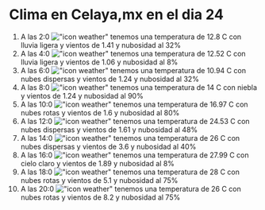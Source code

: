 # Clima en Celaya,mx en el dia 24

1. A las 2:0 !["icon weather"](http://openweathermap.org/img/w/10n.png) tenemos una temperatura de 12.8 C con lluvia ligera y  vientos de 1.41 y nubosidad al 32%
1. A las 4:0 !["icon weather"](http://openweathermap.org/img/w/10n.png) tenemos una temperatura de 12.52 C con lluvia ligera y  vientos de 1.06 y nubosidad al 8%
1. A las 6:0 !["icon weather"](http://openweathermap.org/img/w/03n.png) tenemos una temperatura de 10.94 C con nubes dispersas y  vientos de 1.24 y nubosidad al 32%
1. A las 8:0 !["icon weather"](http://openweathermap.org/img/w/50d.png) tenemos una temperatura de 14 C con niebla y  vientos de 1.24 y nubosidad al 90%
1. A las 10:0 !["icon weather"](http://openweathermap.org/img/w/04d.png) tenemos una temperatura de 16.97 C con nubes rotas y  vientos de 1.6 y nubosidad al 80%
1. A las 12:0 !["icon weather"](http://openweathermap.org/img/w/03d.png) tenemos una temperatura de 24.53 C con nubes dispersas y  vientos de 1.61 y nubosidad al 48%
1. A las 14:0 !["icon weather"](http://openweathermap.org/img/w/03d.png) tenemos una temperatura de 26 C con nubes dispersas y  vientos de 3.6 y nubosidad al 40%
1. A las 16:0 !["icon weather"](http://openweathermap.org/img/w/02d.png) tenemos una temperatura de 27.99 C con cielo claro y  vientos de 1.89 y nubosidad al 8%
1. A las 18:0 !["icon weather"](http://openweathermap.org/img/w/04d.png) tenemos una temperatura de 28 C con nubes rotas y  vientos de 5.1 y nubosidad al 75%
1. A las 20:0 !["icon weather"](http://openweathermap.org/img/w/04d.png) tenemos una temperatura de 26 C con nubes rotas y  vientos de 8.2 y nubosidad al 75%
